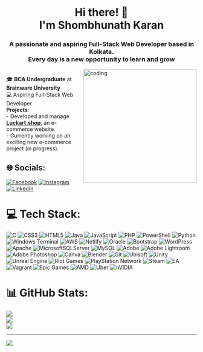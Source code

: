 
<h1 align="center">Hi there! 👋 <br>I'm Shombhunath Karan</h1>
<h3 align="center">A passionate and aspiring Full-Stack Web Developer based in Kolkata.<br>Every day is a new opportunity to learn and grow</h3>

<img align="right" alt="coding" width="300" src="https://user-images.githubusercontent.com/55389276/140866485-8fb1c876-9a8f-4d6a-98dc-08c4981eaf70.gif">

<br>🎓 **BCA Undergraduate** at **Brainware University** 
<br> 💻 Aspiring Full-Stack Web Developer  
**Projects**:  <br>- Developed and manage **[Luckart.shop](#)**, an e-commerce website.  <br>- Currently working on an exciting new e-commerce project (in progress).  



## 🌐 Socials:
[![Facebook](https://img.shields.io/badge/Facebook-%231877F2.svg?logo=Facebook&logoColor=white)](https://facebook.com/profile.php?id=61552513097713) [![Instagram](https://img.shields.io/badge/Instagram-%23E4405F.svg?logo=Instagram&logoColor=white)](https://instagram.com/shombhu__) [![LinkedIn](https://img.shields.io/badge/LinkedIn-%230077B5.svg?logo=linkedin&logoColor=white)](https://linkedin.com/in/shombhunath-karan) 

# 💻 Tech Stack:
![C](https://img.shields.io/badge/c-%2300599C.svg?style=flat&logo=c&logoColor=white) ![CSS3](https://img.shields.io/badge/css3-%231572B6.svg?style=flat&logo=css3&logoColor=white) ![HTML5](https://img.shields.io/badge/html5-%23E34F26.svg?style=flat&logo=html5&logoColor=white) ![Java](https://img.shields.io/badge/java-%23ED8B00.svg?style=flat&logo=openjdk&logoColor=white) ![JavaScript](https://img.shields.io/badge/javascript-%23323330.svg?style=flat&logo=javascript&logoColor=%23F7DF1E) ![PHP](https://img.shields.io/badge/php-%23777BB4.svg?style=flat&logo=php&logoColor=white) ![PowerShell](https://img.shields.io/badge/PowerShell-%235391FE.svg?style=flat&logo=powershell&logoColor=white) ![Python](https://img.shields.io/badge/python-3670A0?style=flat&logo=python&logoColor=ffdd54) ![Windows Terminal](https://img.shields.io/badge/Windows%20Terminal-%234D4D4D.svg?style=flat&logo=windows-terminal&logoColor=white) ![AWS](https://img.shields.io/badge/AWS-%23FF9900.svg?style=flat&logo=amazon-aws&logoColor=white) ![Netlify](https://img.shields.io/badge/netlify-%23000000.svg?style=flat&logo=netlify&logoColor=#00C7B7) ![Oracle](https://img.shields.io/badge/Oracle-F80000?style=flat&logo=oracle&logoColor=white) ![Bootstrap](https://img.shields.io/badge/bootstrap-%238511FA.svg?style=flat&logo=bootstrap&logoColor=white) ![WordPress](https://img.shields.io/badge/WordPress-%23117AC9.svg?style=flat&logo=WordPress&logoColor=white) ![Apache](https://img.shields.io/badge/apache-%23D42029.svg?style=flat&logo=apache&logoColor=white) ![MicrosoftSQLServer](https://img.shields.io/badge/Microsoft%20SQL%20Server-CC2927?style=flat&logo=microsoft%20sql%20server&logoColor=white) ![MySQL](https://img.shields.io/badge/mysql-4479A1.svg?style=flat&logo=mysql&logoColor=white) ![Adobe](https://img.shields.io/badge/adobe-%23FF0000.svg?style=flat&logo=adobe&logoColor=white) ![Adobe Lightroom](https://img.shields.io/badge/Adobe%20Lightroom-31A8FF.svg?style=flat&logo=Adobe%20Lightroom&logoColor=white) ![Adobe Photoshop](https://img.shields.io/badge/adobe%20photoshop-%2331A8FF.svg?style=flat&logo=adobe%20photoshop&logoColor=white) ![Canva](https://img.shields.io/badge/Canva-%2300C4CC.svg?style=flat&logo=Canva&logoColor=white) ![Blender](https://img.shields.io/badge/blender-%23F5792A.svg?style=flat&logo=blender&logoColor=white) ![Git](https://img.shields.io/badge/git-%23F05033.svg?style=flat&logo=git&logoColor=white) ![Ubisoft](https://img.shields.io/badge/Ubisoft-%23F5F5F5.svg?style=flat&logo=Ubisoft&logoColor=black) ![Unity](https://img.shields.io/badge/unity-%23000000.svg?style=flat&logo=unity&logoColor=white) ![Unreal Engine](https://img.shields.io/badge/unrealengine-%23313131.svg?style=flat&logo=unrealengine&logoColor=white) ![Riot Games](https://img.shields.io/badge/riotgames-D32936.svg?style=flat&logo=riotgames&logoColor=white) ![PlayStation Network](https://img.shields.io/badge/PSN-%230070D1.svg?style=flat&logo=Playstation&logoColor=white) ![Steam](https://img.shields.io/badge/steam-%23000000.svg?style=flat&logo=steam&logoColor=white) ![EA](https://img.shields.io/badge/ea-%23000000.svg?style=flat&logo=ea&logoColor=white) ![Vagrant](https://img.shields.io/badge/vagrant-%231563FF.svg?style=flat&logo=vagrant&logoColor=white) ![Epic Games](https://img.shields.io/badge/epicgames-%23313131.svg?style=flat&logo=epicgames&logoColor=white) ![AMD](https://img.shields.io/badge/AMD-%23000000.svg?style=flat&logo=amd&logoColor=white) ![Uber](https://img.shields.io/badge/Uber-%23000000.svg?style=flat&logo=Uber&logoColor=white) ![nVIDIA](https://img.shields.io/badge/nVIDIA-%2376B900.svg?style=flat&logo=nVIDIA&logoColor=white)
# 📊 GitHub Stats:
![](https://github-readme-stats.vercel.app/api?username=SN7k&theme=tokyonight&hide_border=false&include_all_commits=false&count_private=true)<br/>
![](https://github-readme-streak-stats.herokuapp.com/?user=SN7k&theme=tokyonight&hide_border=false)<br/>
![](https://github-readme-stats.vercel.app/api/top-langs/?username=SN7k&theme=tokyonight&hide_border=false&include_all_commits=false&count_private=true&layout=compact)

---
[![](https://visitcount.itsvg.in/api?id=SN7k&icon=0&color=0)](https://visitcount.itsvg.in)

<!-- Proudly created with GPRM ( https://gprm.itsvg.in ) -->
